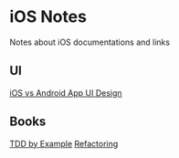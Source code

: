 # iOS Notes
Notes about iOS documentations and links

## UI

[iOS vs Android App UI Design](https://learnui.design/blog/ios-vs-android-app-ui-design-complete-guide.html)

## Books

[TDD by Example](https://www.amazon.fr/Test-Driven-Development-Kent-Beck/dp/0321146530)
[Refactoring](https://www.amazon.fr/dp/B07LCM8RG2/ref=dp-kindle-redirect?_encoding=UTF8&btkr=1)

